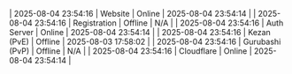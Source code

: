| 2025-08-04 23:54:16 | Website | Online | 2025-08-04 23:54:14 |
| 2025-08-04 23:54:16 | Registration | Offline | N/A |
| 2025-08-04 23:54:16 | Auth Server | Online | 2025-08-04 23:54:14 |
| 2025-08-04 23:54:16 | Kezan (PvE) | Offline | 2025-08-03 17:58:02 |
| 2025-08-04 23:54:16 | Gurubashi (PvP) | Offline | N/A |
| 2025-08-04 23:54:16 | Cloudflare | Online | 2025-08-04 23:54:14 |
